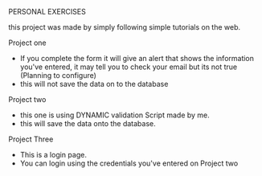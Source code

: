 PERSONAL EXERCISES

this project was made by simply following simple tutorials on the web.

Project one
- If you complete the form it will give an alert that shows the information you've entered, it may tell you to check your email but its not true (Planning to configure)
- this will not save the data on to the database

Project two
- this one is using DYNAMIC validation Script made by me.
- this will save the data onto the database.

Project Three
- This is a login page.
- You can login using the credentials you've entered on Project two
